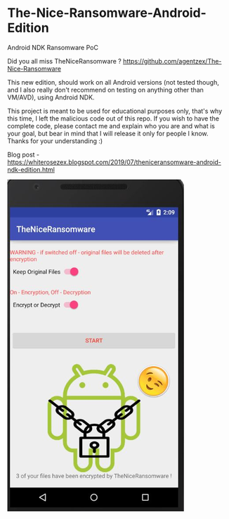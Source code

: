# The-Nice-Ransomware-Android-Edition
Android NDK Ransomware PoC

Did you all miss TheNiceRansomware ?  https://github.com/agentzex/The-Nice-Ransomware 

This new edition, should work on all Android versions (not tested though, and I also really don't recommend on testing on anything other than VM/AVD), using Android NDK.

This project is meant to be used for educational purposes only, that's why this time, I left the malicious code out of this repo.
If you wish to have the complete code, please contact me and explain who you are and what is your goal, but bear in mind that I will release it only for people I know. 
Thanks for your understanding :)

Blog post - https://whiterosezex.blogspot.com/2019/07/theniceransomware-android-ndk-edition.html

![alt text](https://github.com/agentzex/The-Nice-Ransomware-Android-Edition/blob/master/screenshot.JPG)
